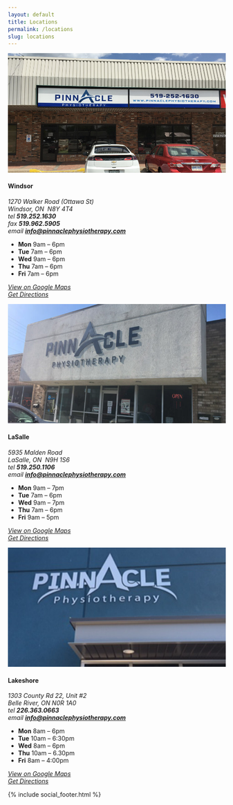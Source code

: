 ```yaml
---
layout: default
title: Locations
permalink: /locations
slug: locations
---
```


<main class="container">
  <div class="three-columns">
    <div class="third-column location-column">
      <div class="locations-img">
        <img src="/assets/img/uploads/walker-location.jpg" alt="Pinnacle Physiotherapy Windsor" />
      </div>
      <h4>Windsor</h4>
      <address>
        1270 Walker Road (Ottawa St)<br>
        Windsor, ON &nbsp;N8Y 4T4
      </address>
      <address>
        tel <strong>519.252.1630</strong><br />
        fax <strong>519.962.5905</strong><br />
        email <strong><a href="mailto:info@pinnaclephysiotherapy.com">info@pinnaclephysiotherapy.com</a></strong>
      </address>
      <ul class="hours-list">
        <li><strong>Mon</strong> 9am – 6pm</li>
        <li><strong>Tue</strong> 7am – 6pm</li>
        <li><strong>Wed</strong> 9am – 6pm</li>
        <li><strong>Thu</strong> 7am – 6pm</li>
        <li><strong>Fri</strong> 7am – 6pm</li>
      </ul>
      <p><a rel="noreferrer noopener" href="https://www.google.ca/maps/place/Pinnacle+Rehabilitation/@42.3145049,-83.0017509,15z/data=!4m2!3m1!1s0x0:0x77a459995f9a96ad?sa=X&amp;ved=0CHcQ_BIwCmoVChMItOyck8bAyAIVhLgeCh3qZAyM" target="_blank"><em>View on Google Maps</em></a><em><br></em><a rel="noreferrer noopener" href="https://www.google.ca/maps/dir//Pinnacle+Rehabilitation,+1270+Walker+Rd,+Windsor,+ON+N8Y+4T4/@42.3145049,-83.0017509,15z/data=!4m12!1m3!3m2!1s0x0:0x77a459995f9a96ad!2sPinnacle+Rehabilitation!4m7!1m0!1m5!1m1!1s0x883b2c999abc2f8b:0x77a459995f9a96ad!2m2!1d-83.0017509!2d42.3145049" target="_blank"><em>Get Directions</em></a></p>
    </div>
    <div class="third-column location-column">
      <div class="locations-img">
        <img src="/assets/img/uploads/lasalle-location-1-700x384.jpg" alt="Pinnacle Physiotherapy LaSalle" class="wp-image-91"/>
      </div>
      <h4>LaSalle</h4>
      <address>
        5935 Malden Road<br>
        LaSalle, ON &nbsp;N9H 1S6
      </address>
      <address>
        tel <strong>519.250.1106</strong><br />
        email <strong><a href="mailto:info@pinnaclephysiotherapy.com">info@pinnaclephysiotherapy.com</a></strong>
      </address>
      <ul class="hours-list">
        <li><strong>Mon</strong> 9am – 7pm</li>
        <li><strong>Tue</strong> 7am – 6pm</li>
        <li><strong>Wed</strong> 9am – 7pm</li>
        <li><strong>Thu</strong> 7am – 6pm</li>
        <li><strong>Fri</strong> 9am – 5pm</li>
      </ul>
      <p><a rel="noreferrer noopener" href="https://www.google.com/maps/place/5935+Malden+Rd,+Windsor,+ON+N9H+1S6/@42.2455588,-83.0637101,17z/data=!3m1!4b1!4m5!3m4!1s0x883b2e15b52056e5:0x3b764a49549b091e!8m2!3d42.2455548!4d-83.0615161" target="_blank"><em>View on Google Maps</em></a><em><br></em><a rel="noreferrer noopener" href="https://www.google.com/maps/place/5935+Malden+Rd,+Windsor,+ON+N9H+1S6/@42.2455588,-83.0637101,17z/data=!3m1!4b1!4m5!3m4!1s0x883b2e15b52056e5:0x3b764a49549b091e!8m2!3d42.2455548!4d-83.0615161" target="_blank"><em>Get Directions</em></a></p>
    </div>
    <div class="third-column location-column">
      <div class="locations-img">
        <img src="/assets/img/uploads/belle-river-location-700x384.png" alt="" class="wp-image-33"/>
      </div>
      <h4>Lakeshore</h4>
      <address>
        1303 County Rd 22, Unit #2<br>
        Belle River, ON N0R 1A0
      </address>
      <address>
        tel <strong>226.363.0663</strong><br />
        email <strong><a href="mailto:info@pinnaclephysiotherapy.com">info@pinnaclephysiotherapy.com</a></strong>
      </address>
      <ul class="hours-list">
        <li><strong>Mon</strong> 8am – 6pm</li>
        <li><strong>Tue</strong> 10am – 6:30pm</li>
        <li><strong>Wed</strong> 8am – 6pm</li>
        <li><strong>Thu</strong> 10am – 6.30pm</li>
        <li><strong>Fri</strong> 8am – 4:00pm</li>
      </ul>
      <p><a rel="noreferrer noopener" href="https://www.google.ca/maps/place/1303+Essex+County+Rd+22,+Belle+River,+ON+N0R+1A0/@42.2964733,-82.7529518,17z/data=!3m1!4b1!4m5!3m4!1s0x883ad2915cc4c221:0xfc1abb3959fdb7b7!8m2!3d42.2964694!4d-82.7507631?hl=en" target="_blank"><em>View on Google Maps</em></a><em><br></em><a rel="noreferrer noopener" href="https://www.google.ca/maps/dir//1303+Essex+County+Rd+22,+Belle+River,+ON+N0R+1A0/@42.2964694,-82.7529518,17z/data=!4m16!1m7!3m6!1s0x883ad2915cc4c221:0xfc1abb3959fdb7b7!2s1303+Essex+County+Rd+22,+Belle+River,+ON+N0R+1A0!3b1!8m2!3d42.2964694!4d-82.7507631!4m7!1m0!1m5!1m1!1s0x883ad2915cc4c221:0xfc1abb3959fdb7b7!2m2!1d-82.7507631!2d42.2964694?hl=en" target="_blank"><em>Get Directions</em></a></p>
    </div>
  </div>
</main>

{% include social_footer.html %}
